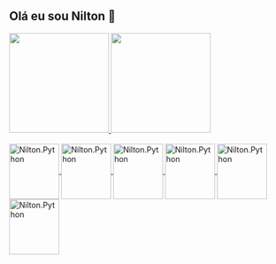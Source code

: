 ## Olá eu sou Nilton 👋
<div>
<a href= "https://github.com/Nilton-G">
  <img height="180cm" src="https://github-readme-stats.vercel.app/api?username=Nilton-G&show_icons=true&theme=transparent">
  <img height="180cm" src="https://github-readme-stats.vercel.app/api/top-langs/?username=Nilton-G&layout=compact">
</div>
  
<div style="display: inline_block"><br>
<img align="center" alt="Nilton.Python" height="100" width="90" src="https://icongr.am/devicon/python-original.svg?size=128&color=currentColor">
<img  align="center" alt="Nilton.Python" height="100cm" width="90" src="https://icongr.am/devicon/php-original.svg?size=128&color=currentColor">         
<img  align="center" alt="Nilton.Python" height="100cm" width="90" src="https://icongr.am/devicon/postgresql-original.svg?size=128&color=currentColor">
<img  align="center" alt="Nilton.Python" height="100cm" width="90" src="https://icongr.am/devicon/mysql-original-wordmark.svg?size=128&color=currentColor">
<img  align="center" alt="Nilton.Python" height="100cm" width="90" src="https://icongr.am/devicon/html5-original-wordmark.svg?size=128&color=currentColor">
<img  align="center" alt="Nilton.Python" height="100cm" width="90" src="https://icongr.am/devicon/css3-original-wordmark.svg?size=128&color=currentColor">
</div>







